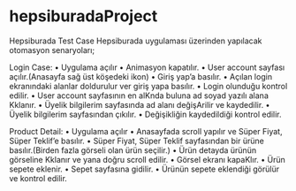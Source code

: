 # hepsiburadaProject
Hepsiburada Test Case
Hepsiburada uygulaması üzerinden yapılacak otomasyon senaryoları;

Login Case:
• Uygulama açılır
• Animasyon kapatılır.
• User account sayfası açılır.(Anasayfa sağ üst köşedeki ikon)
• Giriş yap’a basılır.
• Açılan login ekranındaki alanlar doldurulur ver giriş yapa basılır.
• Login olunduğu kontrol edilir.
• User account sayfasının en alKnda buluna ad soyad yazılı alana Kklanır.
• Üyelik bilgilerim sayfasında ad alanı değişArilir ve kaydedilir.
• Üyelik bilgilerim sayfasından çıkılır.
• Değişikliğin kaydedildiği kontrol edilir.

Product Detail:
• Uygulama açılır
• Anasayfada scroll yapılır ve Süper Fiyat, Süper Teklif’e basılır.
• Süper Fiyat, Süper Teklif sayfasından bir ürüne basılır.(Birden fazla görseli olan ürün
seçilir.)
• Ürün detayda ürünün görseline Kklanır ve yana doğru scroll edilir.
• Görsel ekranı kapaKlır.
• Ürün sepete eklenir.
• Sepet sayfasına gidilir.
• Ürünün sepete eklendiği görülür ve kontrol edilir.

